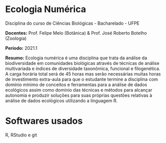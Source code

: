 # Ecologia Numérica

Disciplina do curso de Ciências Biológicas - Bacharelado - UFPE

**Docentes:** Prof. Felipe Melo (Botânica) & Prof. José Roberto Botelho (Zoologia)

**Período:**
2021.1

**Resumo:**
Ecologia numérica é uma disciplina que trata da análise da biodiversidade em comunidades biológicas através de técnicas de análise multivariada e índices de diversidade taxonômica, funcional e filogenética. A carga horária total será de 45 horas mas serão necessárias muitas horas de investimento extra-aula para que o estudante termine a disciplina com domínio mínimo de conceitos e ferramentas para a análise de dados ecológicos assim como domínio das técnicas e métodos para alcançar autonomia e produzir soluções para suas próprias questões relativas à análise de dados ecológicos utilizando a linguagem R.

# Softwares usados
R, RStudio e git 



